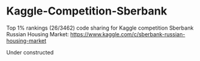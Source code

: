 # Kaggle-Competition-Sberbank
Top 1% rankings (26/3462) code sharing for Kaggle competition Sberbank Russian Housing Market: https://www.kaggle.com/c/sberbank-russian-housing-market

Under constructed
